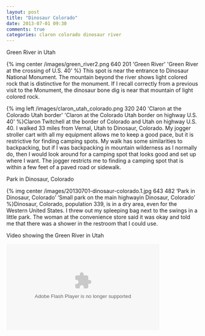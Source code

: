 ```yaml
---
layout: post
title: "Dinosaur Colorado"
date: 2013-07-01 09:30
comments: true
categories: claron colorado dinosaur river
---
```

Green River in Utah

{% img center /images/green_river2.png 640 201 'Green River' 'Green River at the crossing of U.S. 40' %}
This spot is near the entrance to Dinosaur National Monument.  The mountain beyond the river shows light colored rock that is distinctive for the monument.  If I recall correctly from a previous visit to the Monument, the dinosaur bone dig is near that mountain of light colored rock.

{% img left /images/claron_utah_colorado.png 320 240 'Claron at the Colorado Utah border' 'Claron at the Colorado Utah border on highway U.S. 40' %}Claron Twitchell at the border of Colorado and Utah on highway U.S. 40.  I walked 33 miles from Vernal, Utah to Dinosaur, Colorado.  My jogger stroller cart with all my equipment allows me to keep a good pace, but it is restrictive for finding camping spots.  My walk has some similarities to backpacking, but if I was backpacking in mountain wilderness as I normally do, then I would look around for a camping spot that looks good and set up where I want.  The jogger restricts me to finding a camping spot that is within a few feet of a paved road or sidewalk.

Park in Dinosaur, Colorado

{% img center /images/20130701-dinosaur-colorado.1.jpg 643 482 ‘Park in Dinosaur, Colorado’ ‘Small park on the main highwayin Dinosaur, Colorado’ %}Dinosaur, Colorado, population 339, is in a dry area, even for the Western United States.  I threw out my spleeping bag next to the swings in a little park.  The woman at the convenience store said it was okay and told me that there was a shower in the restroom that I could use.

Video showing the Green River in Utah

<object type="application/x-shockwave-flash" width="400" height="225" data="https://www.flickr.com/apps/video/stewart.swf" classid="clsid:D27CDB6E-AE6D-11cf-96B8-444553540000"><param name="flashvars" value="intl_lang=en-US&photo_secret=3df9a623ef&photo_id=14582960322"></param><param name="movie" value="https://www.flickr.com/apps/video/stewart.swf"></param><param name="bgcolor" value="#000000"></param><param name="allowFullScreen" value="true"></param><embed type="application/x-shockwave-flash" src="https://www.flickr.com/apps/video/stewart.swf" bgcolor="#000000" allowfullscreen="true" flashvars="intl_lang=en-US&photo_secret=3df9a623ef&photo_id=14582960322" width="400" height="225"></embed></object>
